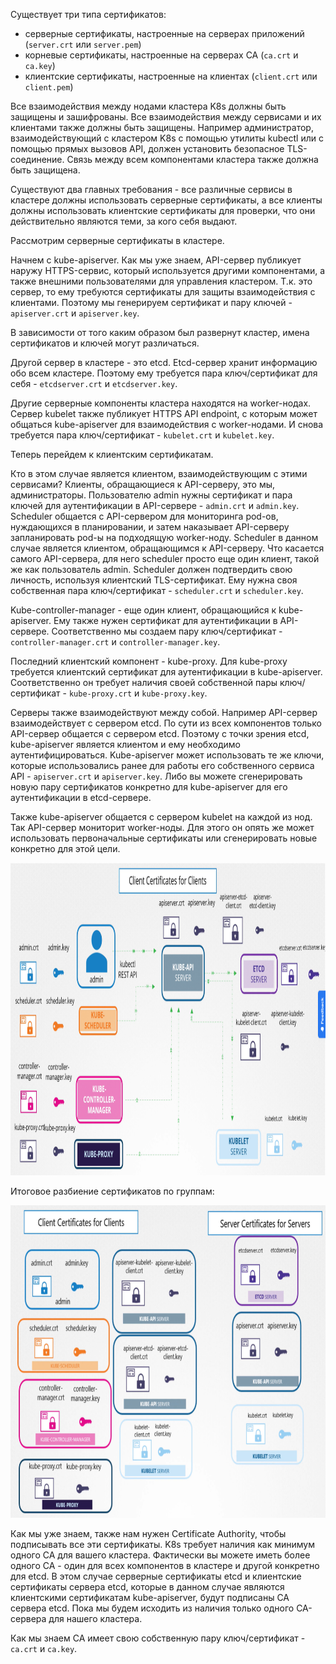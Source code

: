 Существует три типа сертификатов:
- серверные сертификаты, настроенные на серверах приложений (`server.crt` или `server.pem`)
- корневые сертификаты, настроенные на серверах CA (`ca.crt` и `ca.key`)
- клиентские сертификаты, настроенные на клиентах (`client.crt` или `client.pem`)

Все взаимодействия между нодами кластера K8s должны быть защищены и зашифрованы. Все взаимодействия между сервисами и их клиентами также должны быть защищены. Например администратор, взаимодействующий с кластером K8s с помощью утилиты kubectl или с помощью прямых вызовов API, должен установить безопасное TLS-соединение. Связь между всем компонентами кластера также должна быть защищена.

Существуют два главных требования - все различные сервисы в кластере должны использовать серверные сертификаты, а все клиенты должны использовать клиентские сертификаты для проверки, что они действительно являются теми, за кого себя выдают.

Рассмотрим серверные сертификаты в кластере.

Начнем с kube-apiserver. Как мы уже знаем, API-сервер публикует наружу HTTPS-сервис, который используется другими компонентами, а также внешними пользователями для управления кластером. Т.к. это сервер, то ему требуются сертификаты для защиты взаимодействия с клиентами. Поэтому мы генерируем сертификат и пару ключей - `apiserver.crt` и `apiserver.key`.

В зависимости от того каким образом был развернут кластер, имена сертификатов и ключей могут различаться.

Другой сервер в кластере - это etcd. Etcd-сервер хранит информацию обо всем кластере. Поэтому ему требуется пара ключ/сертификат для себя - `etcdserver.crt` и `etcdserver.key`.

Другие серверные компоненты кластера находятся на worker-нодах. Сервер kubelet также публикует HTTPS API endpoint, с которым может общаться kube-apiserver для взаимодействия с worker-нодами. И снова требуется пара ключ/сертификат - `kubelet.crt` и `kubelet.key`.

Теперь перейдем к клиентским сертификатам.

Кто в этом случае является клиентом, взаимодействующим с этими сервисами? Клиенты, обращающиеся к API-серверу, это мы, администраторы. Пользователю admin нужны сертификат и пара ключей для аутентификации в API-сервере - `admin.crt` и `admin.key`. Scheduler общается с API-сервером для мониторинга pod-ов, нуждающихся в планировании, и затем наказывает API-серверу запланировать pod-ы на подходящую worker-ноду. Scheduler в данном случае является клиентом, обращающимся к API-серверу. Что касается самого API-сервера, для него scheduler просто еще один клиент, такой же как пользователь admin. Scheduler должен подтвердить свою личность, используя клиентский TLS-сертификат. Ему нужна своя собственная пара ключ/сертификат - `scheduler.crt` и `scheduler.key`.

Kube-controller-manager - еще один клиент, обращающийся к kube-apiserver. Ему также нужен сертификат для аутентификации в API-сервере. Соответственно мы создаем пару ключ/сертификат - `controller-manager.crt` и `controller-manager.key`.

Последний клиентский компонент - kube-proxy. Для kube-proxy требуется клиентский сертификат для аутентификации в kube-apiserver. Соответственно он требует наличия своей собственной пары ключ/сертификат - `kube-proxy.crt` и `kube-proxy.key`.

Серверы также взаимодействуют между собой. Например API-сервер взаимодействует с сервером etcd. По сути из всех компонентов только API-сервер общается с сервером etcd. Поэтому с точки зрения etcd, kube-apiserver является клиентом и ему необходимо аутентифицироваться. Kube-apiserver может использовать те же ключи, которые использовались ранее для работы его собственного сервиса API - `apiserver.crt` и `apiserver.key`. Либо вы можете сгенерировать новую пару сертификатов конкретно для kube-apiserver для его аутентификации в etcd-сервере.

Также kube-apiserver общается с сервером kubelet на каждой из нод. Так API-сервер мониторит worker-ноды. Для этого он опять же может использовать первоначальные сертификаты или сгенерировать новые конкретно для этой цели.

<img src="image.png" width="900" height="500"><br>

Итоговое разбиение сертификатов по группам:

<img src="image-1.png" width="900" height="500"><br>

Как мы уже знаем, также нам нужен Certificate Authority, чтобы подписывать все эти сертификаты. K8s требует наличия как минимум одного CA для вашего кластера. Фактически вы можете иметь более одного CA - один для всех компонентов в кластере и другой конкретно для etcd. В этом случае серверные сертификаты etcd и клиентские сертификаты сервера etcd, которые в данном случае являются клиентскими сертификатам kube-apiserver, будут подписаны CA сервера etcd. Пока мы будем исходить из наличия только одного CA-сервера для нашего кластера.

Как мы знаем CA имеет свою собственную пару ключ/сертификат - `ca.crt` и `ca.key`.